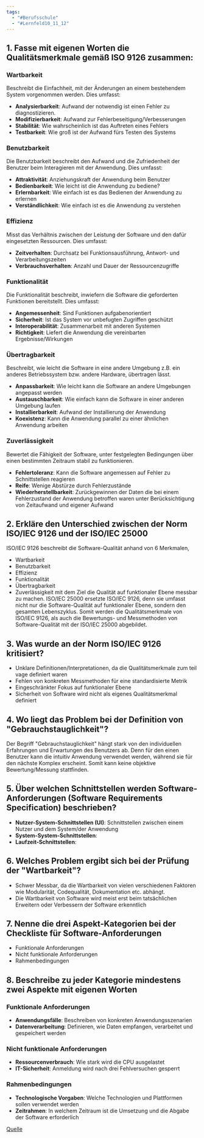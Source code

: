 ```yaml
---
tags:
  - "#Berufsschule"
  - "#Lernfeld10_11_12"
---
```

## 1. Fasse mit eigenen Worten die Qualitätsmerkmale gemäß ISO 9126 zusammen:
### Wartbarkeit
Beschreibt die Einfachheit, mit der Änderungen an einem bestehendem System vorgenommen werden. Dies umfasst:
+ **Analysierbarkeit**: Aufwand der notwendig ist einen Fehler zu diagnostizieren.
+ **Modifizierbarkeit**: Aufwand zur Fehlerbeseitigung/Verbesserungen
+ **Stabilität**: Wie wahrscheinlich ist das Auftreten eines Fehlers
+ **Testbarkeit**: Wie groß ist der Aufwand fürs Testen des Systems
### Benutzbarkeit
Die Benutzbarkeit beschreibt den Aufwand und die Zufriedenheit der Benutzer beim Interagieren mit der Anwendung. Dies umfasst:
+ **Attraktivität**: Anziehungskraft der Anwendung beim Benutzer
+ **Bedienbarkeit**: Wie leicht ist die Anwendung zu bediene?
+ **Erlernbarkeit**: Wie einfach ist es das Bedienen der Anwendung zu erlernen
+ **Verständlichkeit**: Wie einfach ist es die Anwendung zu verstehen
### Effizienz
Misst das Verhältnis zwischen der Leistung der Software und den dafür eingesetzten Ressourcen. Dies umfasst:
+ **Zeitverhalten**: Durchsatz bei Funktionsausführung, Antwort- und Verarbeitungszeiten
+ **Verbrauchsverhalten**: Anzahl und Dauer der Ressourcenzugriffe
### Funktionalität
Die Funktionalität beschreibt, inwiefern die Software die geforderten Funktionen bereitstellt. Dies umfasst:
+ **Angemessenheit**: Sind Funktionen aufgabenorientiert
+ **Sicherheit**: Ist das System vor unbefugten Zugriffen geschützt
+ **Interoperabilität**: Zusammenarbeit mit anderen Systemen
+ **Richtigkeit**: Liefert die Anwendung die vereinbarten Ergebnisse/Wirkungen
### Übertragbarkeit
Beschreibt, wie leicht die Software in eine andere Umgebung z.B. ein anderes Betriebssystem bzw. andere Hardware, übertragen lässt.
+ **Anpassbarkeit**: Wie leicht kann die Software an andere Umgebungen angepasst werden
+ **Austauschbarkeit**: Wie einfach kann die Software in einer anderen Umgebung laufen
+ **Installierbarkeit**: Aufwand der Installierung der Anwendung
+ **Koexistenz**: Kann die Anwendung parallel zu einer ähnlichen Anwendung arbeiten
### Zuverlässigkeit
Bewertet die Fähigkeit der Software, unter festgelegten Bedingungen über einen bestimmten Zeitraum stabil zu funktionieren. 
+ **Fehlertoleranz**: Kann die Software angemessen auf Fehler zu Schnittstellen reagieren
+ **Reife**: Wenige Abstürze durch Fehlerzustände
+ **Wiederherstellbarkeit**: Zurückgewinnen der Daten die bei einem Fehlerzustand der Anwendung betroffen waren unter Berücksichtigung von Zeitaufwand und eigener Aufwand
## 2. Erkläre den Unterschied zwischen der Norm ISO/IEC 9126 und der ISO/IEC 25000
ISO/IEC 9126 beschreibt die Software-Qualität anhand von 6 Merkmalen,
+ Wartbarkeit
+ Benutzbarkeit
+ Effizienz
+ Funktionalität
+ Übertragbarkeit
+ Zuverlässigkeit
mit dem Ziel die Qualität auf funktionaler Ebene messbar zu machen.
ISO/IEC 25000 ersetzte ISO/IEC 9126, denn sie umfasst nicht nur die Software-Qualität auf funktionaler Ebene, sondern den gesamten Lebenszyklus. Somit werden die Qualitätsmerkmale von ISO/IEC 9126, als auch die Bewertungs- und Messmethoden von Software-Qualität mit der ISO/IEC 25000 abgebildet.
## 3. Was wurde an der Norm ISO/IEC 9126 kritisiert?
+ Unklare Definitionen/Interpretationen, da die Qualitätsmerkmale zum teil vage definiert waren
+ Fehlen von konkreten Messmethoden für eine standardisierte Metrik
+ Eingeschränkter Fokus auf funktionaler Ebene 
+ Sicherheit von Software wird nicht als eigenes Qualitätsmerkmal definiert
## 4. Wo liegt das Problem bei der Definition von "Gebrauchstauglichkeit"?
Der Begriff "Gebrauchstauglichkeit" hängt stark von den individuellen Erfahrungen und Erwartungen des Benutzers ab. 
Denn für den einen Benutzer kann die intuitiv Anwendung verwendet werden, während sie für den nächste Komplex erscheint. Somit kann keine objektive Bewertung/Messung stattfinden.
## 5. Über welchen Schnittstellen werden Software-Anforderungen (Software Requirements Specification) beschrieben?
+ **Nutzer-System-Schnittstellen (UI)**: Schnittstellen zwischen einem Nutzer und dem System/der Anwendung
+ **System-System-Schnittstellen**: 
+ **Laufzeit-Schnittstellen**:

## 6. Welches Problem ergibt sich bei der Prüfung der "Wartbarkeit"?
+ Schwer Messbar, da die Wartbarkeit von vielen verschiedenen Faktoren wie Modularität, Codequalität, Dokumentation etc. abhängt.
+ Die Wartbarkeit von Software wird meist erst beim tatsächlichen Erweitern oder Verbessern der Software erkenntlich
## 7. Nenne die drei Aspekt-Kategorien bei der Checkliste für Software-Anforderungen
+ Funktionale Anforderungen
+ Nicht funktionale Anforderungen
+ Rahmenbedingungen 
## 8. Beschreibe zu jeder Kategorie mindestens zwei Aspekte mit eigenen Worten
### Funktionale Anforderungen 
+ **Anwendungsfälle**: Beschreiben von konkreten Anwendungsszenarien
+ **Datenverarbeitung**: Definieren, wie Daten empfangen, verarbeitet und gespeichert werden

### Nicht funktionale Anforderungen
+ **Ressourcenverbrauch**: Wie stark wird die CPU ausgelastet
+ **IT-Sicherheit**: Anmeldung wird nach drei Fehlversuchen gesperrt

### Rahmenbedingungen
+ **Technologische Vorgaben**: Welche Technologien und Plattformen sollen verwendet werden
+ **Zeitrahmen**: In welchem Zeitraum ist die Umsetzung und die Abgabe der Software erforderlich

[Quelle](https://www.johner-institut.de/blog/iec-62304-medizinische-software/funktionale-und-nicht-funktionale-anforderungen/)